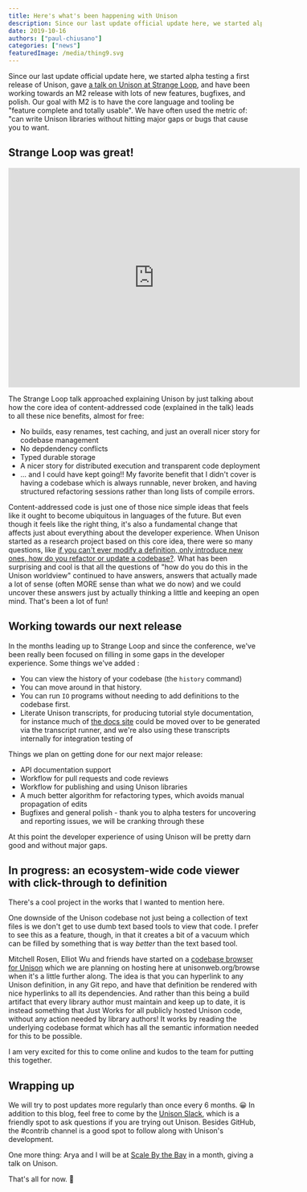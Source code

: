 ```yaml
---
title: Here's what's been happening with Unison
description: Since our last update official update here, we started alpha testing a first release of Unison, gave a talk at Strange Loop, and have been working towards an M2 release with lots of new features, bugfixes, and polish.
date: 2019-10-16
authors: ["paul-chiusano"]
categories: ["news"]
featuredImage: /media/thing9.svg
---
```


Since our last update official update here, we started alpha testing a first release of Unison, gave [a talk on Unison at Strange Loop](https://www.youtube.com/watch?v=gCWtkvDQ2ZI), and have been working towards an M2 release with lots of new features, bugfixes, and polish. Our goal with M2 is to have the core language and tooling be "feature complete and totally usable". We have often used the metric of: "can write Unison libraries without hitting major gaps or bugs that cause you to want.

## Strange Loop was great!

<iframe width="580" height="436" src="https://www.youtube.com/embed/gCWtkvDQ2ZI" frameborder="0" allow="accelerometer; autoplay; encrypted-media; gyroscope; picture-in-picture" allowfullscreen></iframe>

The Strange Loop talk approached explaining Unison by just talking about how the core idea of content-addressed code (explained in the talk) leads to all these nice benefits, almost for free:

* No builds, easy renames, test caching, and just an overall nicer story for codebase management
* No depdendency conflicts
* Typed durable storage
* A nicer story for distributed execution and transparent code deployment
* ... and I could have kept going!! My favorite benefit that I didn't cover is having a codebase which is always runnable, never broken, and having structured refactoring sessions rather than long lists of compile errors. 

Content-addressed code is just one of those nice simple ideas that feels like it ought to become ubiquitous in languages of the future. But even though it feels like the right thing, it's also a fundamental change that affects just about everything about the developer experience. When Unison started as a research project based on this core idea, there were so many questions, like [if you can't ever modify a definition, only introduce new ones, how do you refactor or update a codebase?](https://twitter.com/unisonweb/status/1173942969726054401). What has been surprising and cool is that all the questions of "how do you do this in the Unison worldview" continued to have answers, answers that actually made a lot of sense (often MORE sense than what we do now) and we could uncover these answers just by actually thinking a little and keeping an open mind. That's been a lot of fun!

## Working towards our next release

In the months leading up to Strange Loop and since the conference, we've been really been focused on filling in some gaps in the developer experience. Some things we've added :

* You can view the history of your codebase (the `history` command)
* You can move around in that history.
* You can run `IO` programs without needing to add definitions to the codebase first.
* Literate Unison transcripts, for producing tutorial style documentation, for instance much of [the docs site](/docs) could be moved over to be generated via the transcript runner, and we're also using these transcripts internally for integration testing of 

Things we plan on getting done for our next major release:

* API documentation support
* Workflow for pull requests and code reviews
* Workflow for publishing and using Unison libraries
* A much better algorithm for refactoring types, which avoids manual propagation of edits
* Bugfixes and general polish - thank you to alpha testers for uncovering and reporting issues, we will be cranking through these

At this point the developer experience of using Unison will be pretty darn good and without major gaps.

## In progress: an ecosystem-wide code viewer with click-through to definition 

There's a cool project in the works that I wanted to mention here.

One downside of the Unison codebase not just being a collection of text files is we don't get to use dumb text based tools to view that code. I prefer to see this as a feature, though, in that it creates a bit of a vacuum which can be filled by something that is way _better_ than the text based tool.

Mitchell Rosen, Elliot Wu and friends have started on a [codebase browser for Unison](https://github.com/unisonweb/elm-browser) which we are planning on hosting here at unisonweb.org/browse when it's a little further along. The idea is that you can hyperlink to any Unison definition, in any Git repo, and have that definition be rendered with nice hyperlinks to all its dependencies. And rather than this being a build artifact that every library author must maintain and keep up to date, it is instead something that Just Works for all publicly hosted Unison code, without any action needed by library authors! It works by reading the underlying codebase format which has all the semantic information needed for this to be possible.

I am very excited for this to come online and kudos to the team for putting this together.

## Wrapping up

We will try to post updates more regularly than once every 6 months. 😀 In addition to this blog, feel free to come by the [Unison Slack](/community), which is a friendly spot to ask questions if you are trying out Unison. Besides GitHub, the #contrib channel is a good spot to follow along with Unison's development.

One more thing: Arya and I will be at [Scale By the Bay](https://sched.co/RoSk) in a month, giving a talk on Unison. 

That's all for now. 🌻
